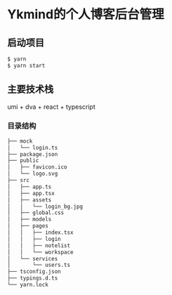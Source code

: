 # Ykmind的个人博客后台管理

## 启动项目

```bash
$ yarn
$ yarn start
```

## 主要技术栈

umi + dva + react + typescript

### 目录结构

```tex
├── mock
│   └── login.ts
├── package.json
├── public
│   ├── favicon.ico
│   └── logo.svg
├── src
│   ├── app.ts
│   ├── app.tsx
│   ├── assets
│   │   └── login_bg.jpg
│   ├── global.css
│   ├── models
│   ├── pages
│   │   ├── index.tsx
│   │   ├── login
│   │   ├── notelist
│   │   └── workspace
│   └── services
│       └── users.ts
├── tsconfig.json
├── typings.d.ts
└── yarn.lock
```

